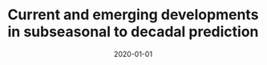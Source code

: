 ---
title: "Current and emerging developments in subseasonal to decadal prediction"
collection: publications
permalink: /publication/2020-01-01-Current-and-emerging-developments-in-subseasonal-to-decadal-prediction
date: 2020-01-01
venue: 'Bulletin of the American Meteorological Society'
paperurl: 'https://journals.ametsoc.org/view/journals/bams/101/6/bamsD190037.xml https://journals.ametsoc.org/downloadpdf/journals/bams/101/6/bamsD190037.pdf'
citation: ' William Merryfield,  Johanna Baehr,  Lauriane Batte,  Emily Becker,  Amy Butler,  Caio Coelho,  Gokhan Danabasoglu,  Paul Dirmeyer,  Francisco Doblas-Reyes,  Daniela Domeisen,  Laura Ferranti,  Tatiana Ilynia,  Arun Kumar,  Wolfgang M{\&quot;{u}}ller,  Michel Rixen,  Andrew Robertson,  Doug Smith,  Yuhei Takaya,  Matthias Tuma,  Frederic Vitart,  Christopher White,  Mariano Alvarez,  Constantin Ardilouze,  Hannah Attard,  Cory Baggett,  Magdalena Balmaseda,  Asmerom Beraki,  Partha Bhattacharjee,  Roberto Bilbao,  Felipe {De Andrade},  Michael DeFlorio,  Leandro Diaz,  Muhammad Ehsan,  Georgios Fragkoulidis,  Sam Grainger,  Benjamin Green,  Momme Hell,  Johnna Infanti,  Katharina Isensee,  Takahito Kataoka,  Ben Kirtman,  Nicholas Klingaman,  June Lee,  Kirsten Mayer,  Roseanna McKay,  Jennifer Mecking,  Douglas Miller,  Nele Neddermann,  Ching Ng,  Albert Osso,  Klaus Pankatz,  Simon Peatman,  Kathy Pegion,  Judith Perlwitz,  G. Recalde-Coronel,  Annika Reintges,  Christoph Renkl,  Balakrishnan Solaraju-Murali,  Aaron Spring,  Cristiana Stan,  Y. Sun,  Carly Tozer,  Nicolas Vigaud,  Steven Woolnough,  Stephen Yeager, &quot;Current and emerging developments in subseasonal to decadal prediction.&quot; Bulletin of the American Meteorological Society, 2020.'
---